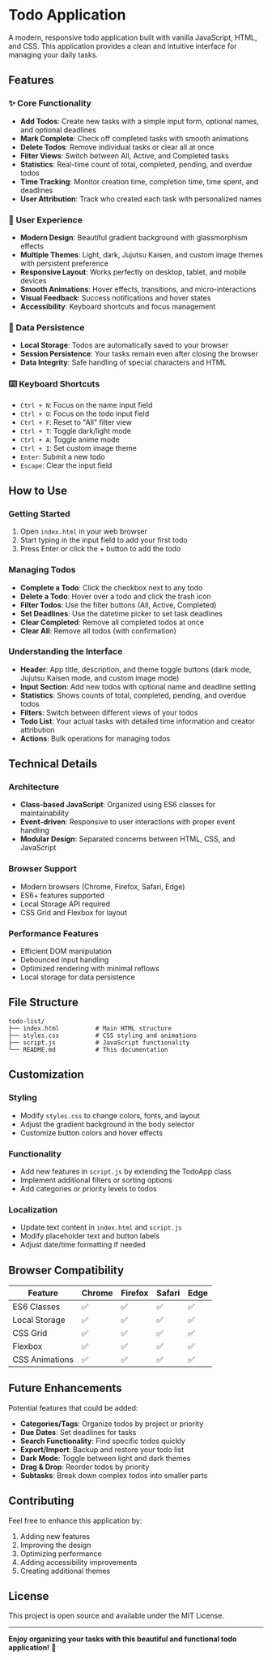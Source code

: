 # Todo Application

A modern, responsive todo application built with vanilla JavaScript, HTML, and CSS. This application provides a clean and intuitive interface for managing your daily tasks.

## Features

### ✨ Core Functionality
- **Add Todos**: Create new tasks with a simple input form, optional names, and optional deadlines
- **Mark Complete**: Check off completed tasks with smooth animations
- **Delete Todos**: Remove individual tasks or clear all at once
- **Filter Views**: Switch between All, Active, and Completed tasks
- **Statistics**: Real-time count of total, completed, pending, and overdue todos
- **Time Tracking**: Monitor creation time, completion time, time spent, and deadlines
- **User Attribution**: Track who created each task with personalized names

### 🎨 User Experience
- **Modern Design**: Beautiful gradient background with glassmorphism effects
- **Multiple Themes**: Light, dark, Jujutsu Kaisen, and custom image themes with persistent preference
- **Responsive Layout**: Works perfectly on desktop, tablet, and mobile devices
- **Smooth Animations**: Hover effects, transitions, and micro-interactions
- **Visual Feedback**: Success notifications and hover states
- **Accessibility**: Keyboard shortcuts and focus management

### 💾 Data Persistence
- **Local Storage**: Todos are automatically saved to your browser
- **Session Persistence**: Your tasks remain even after closing the browser
- **Data Integrity**: Safe handling of special characters and HTML

### ⌨️ Keyboard Shortcuts
- `Ctrl + N`: Focus on the name input field
- `Ctrl + O`: Focus on the todo input field
- `Ctrl + F`: Reset to "All" filter view
- `Ctrl + T`: Toggle dark/light mode
- `Ctrl + A`: Toggle anime mode
- `Ctrl + I`: Set custom image theme
- `Enter`: Submit a new todo
- `Escape`: Clear the input field

## How to Use

### Getting Started
1. Open `index.html` in your web browser
2. Start typing in the input field to add your first todo
3. Press Enter or click the + button to add the todo

### Managing Todos
- **Complete a Todo**: Click the checkbox next to any todo
- **Delete a Todo**: Hover over a todo and click the trash icon
- **Filter Todos**: Use the filter buttons (All, Active, Completed)
- **Set Deadlines**: Use the datetime picker to set task deadlines
- **Clear Completed**: Remove all completed todos at once
- **Clear All**: Remove all todos (with confirmation)

### Understanding the Interface
- **Header**: App title, description, and theme toggle buttons (dark mode, Jujutsu Kaisen mode, and custom image mode)
- **Input Section**: Add new todos with optional name and deadline setting
- **Statistics**: Shows counts of total, completed, pending, and overdue todos
- **Filters**: Switch between different views of your todos
- **Todo List**: Your actual tasks with detailed time information and creator attribution
- **Actions**: Bulk operations for managing todos

## Technical Details

### Architecture
- **Class-based JavaScript**: Organized using ES6 classes for maintainability
- **Event-driven**: Responsive to user interactions with proper event handling
- **Modular Design**: Separated concerns between HTML, CSS, and JavaScript

### Browser Support
- Modern browsers (Chrome, Firefox, Safari, Edge)
- ES6+ features supported
- Local Storage API required
- CSS Grid and Flexbox for layout

### Performance Features
- Efficient DOM manipulation
- Debounced input handling
- Optimized rendering with minimal reflows
- Local storage for data persistence

## File Structure

```
todo-list/
├── index.html          # Main HTML structure
├── styles.css          # CSS styling and animations
├── script.js           # JavaScript functionality
└── README.md           # This documentation
```

## Customization

### Styling
- Modify `styles.css` to change colors, fonts, and layout
- Adjust the gradient background in the body selector
- Customize button colors and hover effects

### Functionality
- Add new features in `script.js` by extending the TodoApp class
- Implement additional filters or sorting options
- Add categories or priority levels to todos

### Localization
- Update text content in `index.html` and `script.js`
- Modify placeholder text and button labels
- Adjust date/time formatting if needed

## Browser Compatibility

| Feature | Chrome | Firefox | Safari | Edge |
|---------|--------|---------|--------|------|
| ES6 Classes | ✅ | ✅ | ✅ | ✅ |
| Local Storage | ✅ | ✅ | ✅ | ✅ |
| CSS Grid | ✅ | ✅ | ✅ | ✅ |
| Flexbox | ✅ | ✅ | ✅ | ✅ |
| CSS Animations | ✅ | ✅ | ✅ | ✅ |

## Future Enhancements

Potential features that could be added:
- **Categories/Tags**: Organize todos by project or priority
- **Due Dates**: Set deadlines for tasks
- **Search Functionality**: Find specific todos quickly
- **Export/Import**: Backup and restore your todo list
- **Dark Mode**: Toggle between light and dark themes
- **Drag & Drop**: Reorder todos by priority
- **Subtasks**: Break down complex todos into smaller parts

## Contributing

Feel free to enhance this application by:
1. Adding new features
2. Improving the design
3. Optimizing performance
4. Adding accessibility improvements
5. Creating additional themes

## License

This project is open source and available under the MIT License.

---

**Enjoy organizing your tasks with this beautiful and functional todo application!** 🎉
